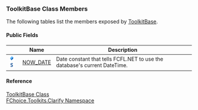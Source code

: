 ﻿### ToolkitBase Class Members

The following tables list the members exposed by [ToolkitBase](FChoice.Toolkits.Clarify~FChoice.Toolkits.Clarify.ToolkitBase.md).

#### Public Fields

|   | Name | Description |
| --- | --- | --- |
| ![Public Field](dotnetimages/publicField.png)![static (Shared in Visual Basic)](dotnetimages/static.png) | [NOW_DATE](FChoice.Toolkits.Clarify~FChoice.Toolkits.Clarify.ToolkitBase~NOW_DATE.md) | Date constant that tells FCFL.NET to use the database's current DateTime. |

#### Reference

[ToolkitBase Class](FChoice.Toolkits.Clarify~FChoice.Toolkits.Clarify.ToolkitBase.md)  
[FChoice.Toolkits.Clarify Namespace](FChoice.Toolkits.Clarify~FChoice.Toolkits.Clarify_namespace.md)